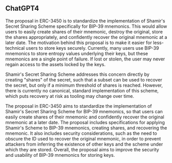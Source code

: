 ## ChatGPT4

The proposal in ERC-3450 is to standardize the implementation of Shamir's Secret Sharing Scheme specifically for BIP-39 mnemonics. This would allow users to easily create shares of their mnemonic, destroy the original, store the shares appropriately, and confidently recover the original mnemonic at a later date. The motivation behind this proposal is to make it easier for less-technical users to store keys securely. Currently, many users use BIP-39 mnemonics to store entropy values underlying their keys, but these mnemonics are a single point of failure. If lost or stolen, the user may never regain access to the assets locked by the keys. 

Shamir's Secret Sharing Scheme addresses this concern directly by creating "shares" of the secret, such that a subset can be used to recover the secret, but only if a minimum threshold of shares is reached. However, there is currently no canonical, standard implementation of this scheme, which puts recovery at risk as tooling may change over time. 

The proposal in ERC-3450 aims to standardize the implementation of Shamir's Secret Sharing Scheme for BIP-39 mnemonics, so that users can easily create shares of their mnemonic and confidently recover the original mnemonic at a later date. The proposal includes specifications for applying Shamir's Scheme to BIP-39 mnemonics, creating shares, and recovering the mnemonic. It also includes security considerations, such as the need to obscure the ID used to recover the original mnemonic, in order to prevent attackers from inferring the existence of other keys and the scheme under which they are stored. Overall, the proposal aims to improve the security and usability of BIP-39 mnemonics for storing keys.
